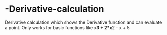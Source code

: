 # -Derivative-calculation
 Derivative calculation which shows the  Derivative function and can evaluate a point. Only works for basic functions like x**3 + 2*x**2 - x + 5
 
